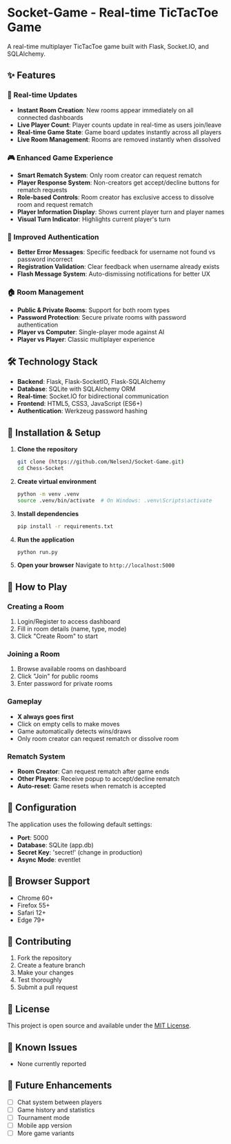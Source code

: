 # Socket-Game - Real-time TicTacToe Game

A real-time multiplayer TicTacToe game built with Flask, Socket.IO, and SQLAlchemy.

## ✨ Features

### 🚀 Real-time Updates
- **Instant Room Creation**: New rooms appear immediately on all connected dashboards
- **Live Player Count**: Player counts update in real-time as users join/leave
- **Real-time Game State**: Game board updates instantly across all players
- **Live Room Management**: Rooms are removed instantly when dissolved

### 🎮 Enhanced Game Experience
- **Smart Rematch System**: Only room creator can request rematch
- **Player Response System**: Non-creators get accept/decline buttons for rematch requests
- **Role-based Controls**: Room creator has exclusive access to dissolve room and request rematch
- **Player Information Display**: Shows current player turn and player names
- **Visual Turn Indicator**: Highlights current player's turn

### 🔐 Improved Authentication
- **Better Error Messages**: Specific feedback for username not found vs password incorrect
- **Registration Validation**: Clear feedback when username already exists
- **Flash Message System**: Auto-dismissing notifications for better UX

### 🏠 Room Management
- **Public & Private Rooms**: Support for both room types
- **Password Protection**: Secure private rooms with password authentication
- **Player vs Computer**: Single-player mode against AI
- **Player vs Player**: Classic multiplayer experience

## 🛠️ Technology Stack

- **Backend**: Flask, Flask-SocketIO, Flask-SQLAlchemy
- **Database**: SQLite with SQLAlchemy ORM
- **Real-time**: Socket.IO for bidirectional communication
- **Frontend**: HTML5, CSS3, JavaScript (ES6+)
- **Authentication**: Werkzeug password hashing

## 🚀 Installation & Setup

1. **Clone the repository**
   ```bash
   git clone (https://github.com/NelsenJ/Socket-Game.git)
   cd Chess-Socket
   ```

2. **Create virtual environment**
   ```bash
   python -m venv .venv
   source .venv/bin/activate  # On Windows: .venv\Scripts\activate
   ```

3. **Install dependencies**
   ```bash
   pip install -r requirements.txt
   ```

4. **Run the application**
   ```bash
   python run.py
   ```

5. **Open your browser**
   Navigate to `http://localhost:5000`

## 🎯 How to Play

### Creating a Room
1. Login/Register to access dashboard
2. Fill in room details (name, type, mode)
3. Click "Create Room" to start

### Joining a Room
1. Browse available rooms on dashboard
2. Click "Join" for public rooms
3. Enter password for private rooms

### Gameplay
- **X always goes first**
- Click on empty cells to make moves
- Game automatically detects wins/draws
- Only room creator can request rematch or dissolve room

### Rematch System
- **Room Creator**: Can request rematch after game ends
- **Other Players**: Receive popup to accept/decline rematch
- **Auto-reset**: Game resets when rematch is accepted

## 🔧 Configuration

The application uses the following default settings:
- **Port**: 5000
- **Database**: SQLite (app.db)
- **Secret Key**: 'secret!' (change in production)
- **Async Mode**: eventlet

## 📱 Browser Support

- Chrome 60+
- Firefox 55+
- Safari 12+
- Edge 79+

## 🤝 Contributing

1. Fork the repository
2. Create a feature branch
3. Make your changes
4. Test thoroughly
5. Submit a pull request

## 📄 License

This project is open source and available under the [MIT License](LICENSE).

## 🐛 Known Issues

- None currently reported

## 🔮 Future Enhancements

- [ ] Chat system between players
- [ ] Game history and statistics
- [ ] Tournament mode
- [ ] Mobile app version
- [ ] More game variants
